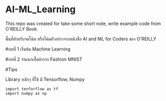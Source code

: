 # AI-ML_Learning
This repo was created for take some short note, write example code from O'REILLY Book.

พื้นที่สำหรับจดโน้ต หรือโค้ดตัวอย่างจากหนังสือ AI and ML for Coders ของ O'REILLY

#บทที่ 1 เริ่มต้น Machine Learning

#บทที่ 2 จำแนกเสื้อผ้าจาก Fashion MNIST

#Tips

Library หลักๆ ที่ใช้ มี Tensorflow, Numpy
```
import tenforflow as tf
import numpy as np
```